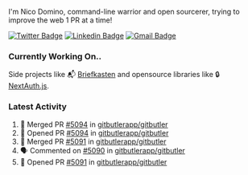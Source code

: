 
I'm Nico Domino, command-line warrior and open sourcerer, trying to improve the web 1 PR at a time!

[![Twitter Badge](https://img.shields.io/badge/-@ndom91-1ca0f1?style=flat-square&labelColor=1ca0f1&logo=twitter&logoColor=white&link=https://twitter.com/ndom91)](https://twitter.com/ndom91) [![Linkedin Badge](https://img.shields.io/badge/-ndom91-blue?style=flat-square&logo=Linkedin&logoColor=white&link=https://www.linkedin.com/in/ndom91/)](https://www.linkedin.com/in/ndom91/) [![Gmail Badge](https://img.shields.io/badge/-yo@ndo.dev-c14438?style=flat-square&logo=mail.ru&logoColor=white&link=mailto:yo@ndo.dev)](mailto:yo@ndo.dev)

### Currently Working On..

Side projects like 📬 [Briefkasten](https://briefkastenhq.com) and opensource libraries like 🔒 [NextAuth.js](https://github.com/nextauthjs/next-auth).

<!--START_SECTION_PROFILE_VIEWS:readme-info-->
<!--END_SECTION_PROFILE_VIEWS:readme-info-->

<!--START_SECTION_DAILY_COMMIT:readme-info-->
<!--END_SECTION_DAILY_COMMIT:readme-info-->

<!--START_SECTION_WEEKLY_COMMIT:readme-info-->
<!--END_SECTION_WEEKLY_COMMIT:readme-info-->

### Latest Activity

<!--START_SECTION:activity-->
1. 🎉 Merged PR [#5094](https://github.com/gitbutlerapp/gitbutler/pull/5094) in [gitbutlerapp/gitbutler](https://github.com/gitbutlerapp/gitbutler)
2. 💪 Opened PR [#5094](https://github.com/gitbutlerapp/gitbutler/pull/5094) in [gitbutlerapp/gitbutler](https://github.com/gitbutlerapp/gitbutler)
3. 🎉 Merged PR [#5091](https://github.com/gitbutlerapp/gitbutler/pull/5091) in [gitbutlerapp/gitbutler](https://github.com/gitbutlerapp/gitbutler)
4. 🗣 Commented on [#5090](https://github.com/gitbutlerapp/gitbutler/pull/5090#issuecomment-2405126421) in [gitbutlerapp/gitbutler](https://github.com/gitbutlerapp/gitbutler)
5. 💪 Opened PR [#5091](https://github.com/gitbutlerapp/gitbutler/pull/5091) in [gitbutlerapp/gitbutler](https://github.com/gitbutlerapp/gitbutler)
<!--END_SECTION:activity-->
